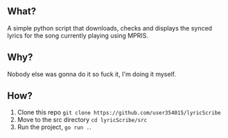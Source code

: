 ## What?
A simple python script that downloads, checks and displays the synced lyrics for the song currently playing using MPRIS.

## Why?
Nobody else was gonna do it so fuck it, I'm doing it myself.

## How?
1. Clone this repo ```git clone https://github.com/user354015/lyricScribe```
2. Move to the src directory ```cd lyricScribe/src```
3. Run the project, ```go run .```.
